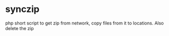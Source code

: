 # synczip
php short script to get zip from network, copy files from it to locations. Also delete the zip
